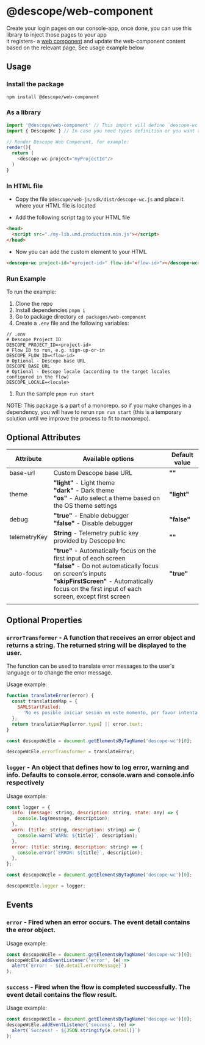 # @descope/web-component

Create your login pages on our console-app, once done, you can use this library to inject those pages to your app</br>
it registers- a [web component](https://developer.mozilla.org/en-US/docs/Web/Web_Components) and update the web-component content based on the relevant page,
See usage example below

## Usage

### Install the package

```bash
npm install @descope/web-component
```

### As a library

```js
import '@descope/web-component' // This import will define `descope-wc` custom element
import { DescopeWc } // In case you need types definition or you want to use the class directly

// Render Descope Web Component, for example:
render(){
  return (
    <descope-wc project="myProjectId"/>
  )
}
```

### In HTML file

- Copy the file `@descope/web-js/sdk/dist/descope-wc.js` and place it where your HTML file is located

- Add the following script tag to your HTML file

```html
<head>
  <script src="./my-lib.umd.production.min.js"></script>
</head>
```

- Now you can add the custom element to your HTML

```html
<descope-wc project-id="<project-id>" flow-id="<flow-id>"></descope-wc>
```

### Run Example

To run the example:

1. Clone the repo
1. Install dependencies `pnpm i`
1. Go to package directory `cd packages/web-component`
1. Create a `.env` file and the following variables:

```env
// .env
# Descope Project ID
DESCOPE_PROJECT_ID=<project-id>
# Flow ID to run, e.g. sign-up-or-in
DESCOPE_FLOW_ID=<flow-id>
# Optional - Descope base URL
DESCOPE_BASE_URL
# Optional - Descope locale (according to the target locales configured in the flow)
DESCOPE_LOCALE=<locale>
```

1. Run the sample `pnpm run start`

NOTE: This package is a part of a monorepo. so if you make changes in a dependency, you will have to rerun `npm run start` (this is a temporary solution until we improve the process to fit to monorepo).

## Optional Attributes

| Attribute    | Available options                                                                                                                                                                                                                         | Default value |
| ------------ | ----------------------------------------------------------------------------------------------------------------------------------------------------------------------------------------------------------------------------------------- | ------------- |
| base-url     | Custom Descope base URL                                                                                                                                                                                                                   | **""**        |
| theme        | **"light"** - Light theme</br>**"dark"** - Dark theme</br>**"os"** - Auto select a theme based on the OS theme settings                                                                                                                   | **"light"**   |
| debug        | **"true"** - Enable debugger</br>**"false"** - Disable debugger                                                                                                                                                                           | **"false"**   |
| telemetryKey | **String** - Telemetry public key provided by Descope Inc                                                                                                                                                                                 | **""**        |
| auto-focus   | **"true"** - Automatically focus on the first input of each screen</br>**"false"** - Do not automatically focus on screen's inputs</br>**"skipFirstScreen"** - Automatically focus on the first input of each screen, except first screen | **"true"**    |
|              |                                                                                                                                                                                                                                           |               |

## Optional Properties

### `errorTransformer` - A function that receives an error object and returns a string. The returned string will be displayed to the user.

The function can be used to translate error messages to the user's language or to change the error message.

Usage example:

```javascript
function translateError(error) {
  const translationMap = {
    SAMLStartFailed:
      'No es posible iniciar sesión en este momento, por favor intenta nuevamente más tarde',
  };
  return translationMap[error.type] || error.text;
}

const descopeWcEle = document.getElementsByTagName('descope-wc')[0];

descopeWcEle.errorTransformer = translateError;
```

### `logger` - An object that defines how to log error, warning and info. Defaults to console.error, console.warn and console.info respectively

Usage example:

```javascript
const logger = {
  info: (message: string, description: string, state: any) => {
    console.log(message, description);
  },
  warn: (title: string, description: string) => {
    console.warn(`WARN: ${title}`, description);
  },
  error: (title: string, description: string) => {
    console.error(`ERROR: ${title}`, description);
  },
};

const descopeWcEle = document.getElementsByTagName('descope-wc')[0];

descopeWcEle.logger = logger;
```

## Events

### `error` - Fired when an error occurs. The event detail contains the error object.

Usage example:

```javascript
const descopeWcEle = document.getElementsByTagName('descope-wc')[0];
descopeWcEle.addEventListener('error', (e) =>
  alert(`Error! - ${e.detail.errorMessage}`)
);
```

### `success` - Fired when the flow is completed successfully. The event detail contains the flow result.

Usage example:

```javascript
const descopeWcEle = document.getElementsByTagName('descope-wc')[0];
descopeWcEle.addEventListener('success', (e) =>
  alert(`Success! - ${JSON.stringify(e.detail)}`)
);
```
